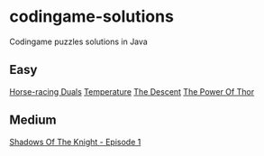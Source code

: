 # codingame-solutions
Codingame puzzles solutions in Java

## Easy 
[Horse-racing Duals]()
[Temperature]()
[The Descent]()
[The Power Of Thor]()

## Medium
[Shadows Of The Knight - Episode 1]()
